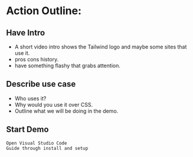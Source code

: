 # Action Outline:

## Have Intro

* A short video intro shows the Tailwind logo and maybe some sites that use it.
* pros cons history.
* have something flashy that grabs attention.

## Describe use case

* Who uses it?
* Why would you use it over CSS.
* Outline what we will be doing in the demo.

## Start Demo
	Open Visual Studio Code
	Guide through install and setup